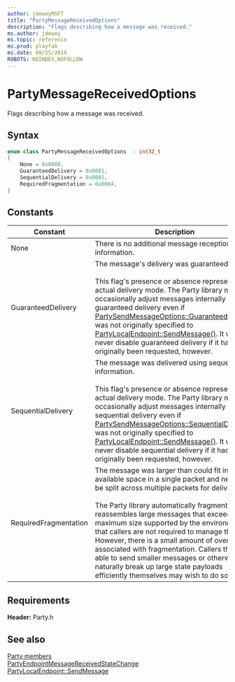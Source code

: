 ```yaml
---
author: jdeweyMSFT
title: "PartyMessageReceivedOptions"
description: "Flags describing how a message was received."
ms.author: jdewey
ms.topic: reference
ms.prod: playfab
ms.date: 09/25/2019
ROBOTS: NOINDEX,NOFOLLOW
---
```


# PartyMessageReceivedOptions  

Flags describing how a message was received.    

## Syntax  
  
```cpp
enum class PartyMessageReceivedOptions  : int32_t  
{  
    None = 0x0000,  
    GuaranteedDelivery = 0x0001,  
    SequentialDelivery = 0x0002,  
    RequiredFragmentation = 0x0004,  
}  
```  
  
## Constants  
  
| Constant | Description |
| --- | --- |
| None | There is no additional message reception information. |  
| GuaranteedDelivery | The message's delivery was guaranteed.<br/><br/> This flag's presence or absence represents the actual delivery mode. The Party library may occasionally adjust messages internally to use guaranteed delivery even if [PartySendMessageOptions::GuaranteedDelivery](partysendmessageoptions.md) was not originally specified to [PartyLocalEndpoint::SendMessage()](../classes/PartyLocalEndpoint/methods/partylocalendpoint_sendmessage.md). It will never disable guaranteed delivery if it had originally been requested, however. |  
| SequentialDelivery | The message was delivered using sequencing information.<br/><br/> This flag's presence or absence represents the actual delivery mode. The Party library may occasionally adjust messages internally to sequential delivery even if [PartySendMessageOptions::SequentialDelivery](partysendmessageoptions.md) was not originally specified to [PartyLocalEndpoint::SendMessage()](../classes/PartyLocalEndpoint/methods/partylocalendpoint_sendmessage.md). It will never disable sequential delivery if it had originally been requested, however. |  
| RequiredFragmentation | The message was larger than could fit in available space in a single packet and needed to be split across multiple packets for delivery.<br/><br/> The Party library automatically fragments and reassembles large messages that exceed the maximum size supported by the environment so that callers are not required to manage this. However, there is a small amount of overhead associated with fragmentation. Callers that are able to send smaller messages or otherwise naturally break up large state payloads efficiently themselves may wish to do so. |  
  
  
## Requirements  
  
**Header:** Party.h
  
## See also  
[Party members](../party_members.md)  
[PartyEndpointMessageReceivedStateChange](../structs/partyendpointmessagereceivedstatechange.md)  
[PartyLocalEndpoint::SendMessage](../classes/PartyLocalEndpoint/methods/partylocalendpoint_sendmessage.md)
  
  

